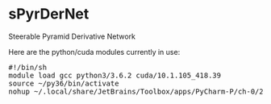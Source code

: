 # sPyrDerNet
Steerable Pyramid Derivative Network

Here are the python/cuda modules currently in use:
<pre>
#!/bin/sh
module load gcc python3/3.6.2 cuda/10.1.105_418.39
source ~/py36/bin/activate
nohup ~/.local/share/JetBrains/Toolbox/apps/PyCharm-P/ch-0/202.7319.64/bin/pycharm.sh &>/dev/null &
</pre>

